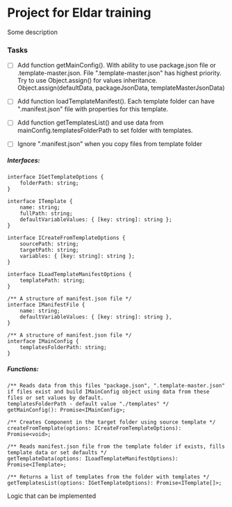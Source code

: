 # Project for Eldar training
Some description

### Tasks
- [ ] Add function getMainConfig(). With ability to use package.json file or .template-master.json. File ".template-master.json" has highest priority. Try to use Object.assign() for values inheritance. Object.assign(defaultData, packageJsonData, templateMasterJsonData)
- [ ] Add function loadTemplateManifest(). Each template folder can have ".manifest.json" file with properties for this template.
- [ ] Add function getTemplatesList() and use data from mainConfig.templatesFolderPath to set folder with templates.
- [ ] Ignore ".manifest.json" when you copy files from template folder


##### Interfaces:
```
interface IGetTemplateOptions {
    folderPath: string;
}

interface ITemplate {
    name: string;
    fullPath: string;
    defaultVariableValues: { [key: string]: string };
}

interface ICreateFromTemplateOptions {
    sourcePath: string;
    targetPath: string;
    variables: { [key: string]: string };
}

interface ILoadTemplateManifestOptions {
    templatePath: string;
}

/** A structure of manifest.json file */
interface IManifestFile {
    name: string;
    defaultVariableValues: { [key: string]: string },
}

/** A structure of manifest.json file */
interface IMainConfig {
    templatesFolderPath: string;
}

```
##### Functions:
```
/** Reads data from this files "package.json", ".template-master.json" if files exist and build IMainConfig object using data from these files or set values by default.
templatesFolderPath - default value "./templates" */
getMainConfig(): Promise<IMainConfig>;

/** Creates Component in the target folder using source template */
createFromTemplate(options: ICreateFromTemplateOptions): Promise<void>;

/** Reads manifest.json file from the template folder if exists, fills template data or set defaults */
getTemplateData(options: ILoadTemplateManifestOptions): Promise<ITemplate>;

/** Returns a list of templates from the folder with templates */
getTemplatesList(options: IGetTemplateOptions): Promise<ITemplate[]>;

```


Logic that can be implemented






